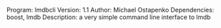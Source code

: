 Program: lmdbcli
Version: 1.1
Author: Michael Ostapenko
Dependencies: boost, lmdb
Description: a very simple command line interface to lmdb